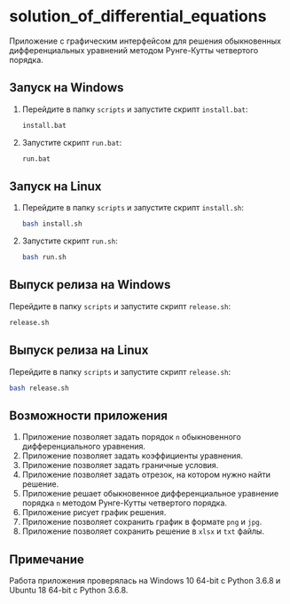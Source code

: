 # solution_of_differential_equations
Приложение с графическим интерфейсом для решения обыкновенных дифференциальных уравнений методом Рунге-Кутты четвертого порядка.

## Запуск на Windows

1. Перейдите в папку `scripts` и запустите скрипт `install.bat`:

   ```bash
   install.bat
   ```

2. Запустите скрипт `run.bat`:

   ```bash
   run.bat
   ```

## Запуск на Linux

1. Перейдите в папку `scripts` и запустите скрипт `install.sh`:

   ```bash
   bash install.sh
   ```

2. Запустите скрипт `run.sh`:

   ```bash
   bash run.sh
   ```

## Выпуск релиза на Windows

Перейдите в папку `scripts` и запустите скрипт `release.sh`:

```bash
release.sh
```

## Выпуск релиза на Linux

Перейдите в папку `scripts` и запустите скрипт `release.sh`:

```bash
bash release.sh
```

## Возможности приложения

1. Приложение позволяет задать порядок `n` обыкновенного дифференциального уравнения.
2. Приложение позволяет задать коэффициенты уравнения.
3. Приложение позволяет задать граничные условия.
4. Приложение позволяет задать отрезок, на котором нужно найти решение.
5. Приложение решает обыкновенное дифференциальное уравнение порядка `n` методом Рунге-Кутты четвертого порядка.
6. Приложение рисует график решения.
7. Приложение позволяет сохранить график в формате `png` и `jpg`.
8. Приложение позволяет сохранить решение в `xlsx` и `txt` файлы.

## Примечание

Работа приложения проверялась на Windows 10 64-bit с Python 3.6.8 и Ubuntu 18 64-bit c Python 3.6.8.
